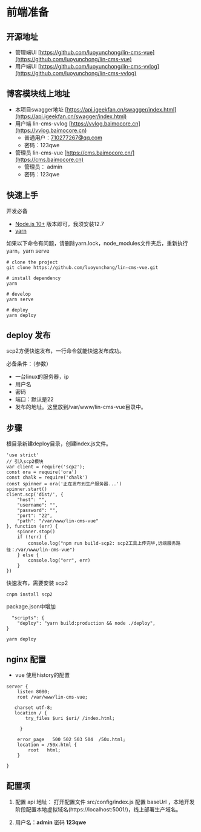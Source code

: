 
# 前端准备

## 开源地址

- 管理端UI [https://github.com/luoyunchong/lin-cms-vue](https://github.com/luoyunchong/lin-cms-vue)
- 用户端UI [https://github.com/luoyunchong/lin-cms-vvlog](https://github.com/luoyunchong/lin-cms-vvlog)

## 博客模块线上地址 
- 本项目swagger地址 [https://api.igeekfan.cn/swagger/index.html](https://api.igeekfan.cn/swagger/index.html)
- 用户端 lin-cms-vvlog [https://vvlog.baimocore.cn](https://vvlog.baimocore.cn) 
  - 普通用户：710277267@qq.com
  - 密码：123qwe
- 管理员 lin-cms-vue [https://cms.baimocore.cn/](https://cms.baimocore.cn)
  - 管理员： admin
  - 密码：123qwe

## 快速上手

开发必备

- [Node.js 10+](https://nodejs.org/en/) 版本即可，我须安装12.7
- [yarn](https://yarnpkg.com/zh-Hant/docs/install#windows-stable)

如果以下命令有问题，请删除yarn.lock，node_modules文件夹后，重新执行yarn，yarn serve
```
# clone the project
git clone https://github.com/luoyunchong/lin-cms-vue.git

# install dependency
yarn

# develop
yarn serve

# deploy
yarn deploy
```

## deploy 发布
scp2方便快速发布，一行命令就能快速发布成功。

必备条件：（参数）
- 一台linux的服务器，ip
- 用户名
- 密码
- 端口：默认是22
- 发布的地址。这里放到/var/www/lin-cms-vue目录中。

## 步骤
根目录新建deploy目录，创建index.js文件。

```
'use strict'
// 引入scp2模块
var client = require('scp2');
const ora = require('ora')
const chalk = require('chalk')
const spinner = ora('正在发布到生产服务器...')
spinner.start()
client.scp('dist/', {
    "host": "",
    "username": "",
    "password": "",
    "port": "22",
    "path": "/var/www/lin-cms-vue"
}, function (err) {
    spinner.stop()
    if (!err) {
        console.log("npm run build-scp2: scp2工具上传完毕,远端服务路径：/var/www/lin-cms-vue")
    } else {
        console.log("err", err)
    }
})
```

快速发布，需要安装 scp2
```
cnpm install scp2
```
package.json中增加

```
  "scripts": {
    "deploy": "yarn build:production && node ./deploy",
}
```


```
yarn deploy
```

## nginx 配置
- vue 使用history的配置
```
server {
    listen 8080;
    root /var/www/lin-cms-vue;

   charset utf-8;
   location / {
       try_files $uri $uri/ /index.html; 

     }
        
    error_page   500 502 503 504  /50x.html;
    location = /50x.html {
        root   html;
    }

}
```


## 配置项

1. 配置 api 地址： 打开配置文件 src/config/index.js 配置 baseUrl ，本地开发阶段配置本地虚拟域名(https://localhost:5001/)，线上部署生产域名。


2. 用户名：**admin**  密码 **123qwe**



